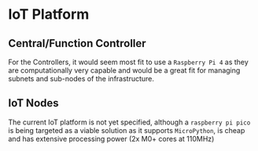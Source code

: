 # IoT Platform

## Central/Function Controller

For the Controllers, it would seem most fit to use a `Raspberry Pi 4` as they are computationally
very capable and would be a great fit for managing subnets and sub-nodes of the infrastructure.

## IoT Nodes

The current IoT platform is not yet specified, although a `raspberry pi pico` is being targeted as a
viable solution as it supports `MicroPython`, is cheap and has extensive processing power (2x M0+
cores at 110MHz)
